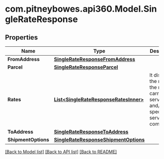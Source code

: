 # com.pitneybowes.api360.Model.SingleRateResponse

## Properties

Name | Type | Description | Notes
------------ | ------------- | ------------- | -------------
**FromAddress** | [**SingleRateResponseFromAddress**](SingleRateResponseFromAddress.md) |  | [optional] 
**Parcel** | [**SingleRateResponseParcel**](SingleRateResponseParcel.md) |  | [optional] 
**Rates** | [**List&lt;SingleRateResponseRatesInner&gt;**](SingleRateResponseRatesInner.md) | It displays the rate for the required carrier-service and/or special service combination | [optional] 
**ToAddress** | [**SingleRateResponseToAddress**](SingleRateResponseToAddress.md) |  | [optional] 
**ShipmentOptions** | [**SingleRateResponseShipmentOptions**](SingleRateResponseShipmentOptions.md) |  | [optional] 

[[Back to Model list]](../../README.md#documentation-for-models) [[Back to API list]](../../README.md#documentation-for-api-endpoints) [[Back to README]](../../README.md)

